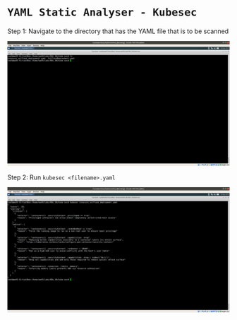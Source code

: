 # **`YAML Static Analyser - Kubesec`**


Step 1: Navigate to the directory that has the YAML file that is to be scanned

![](img/kube-sec-1.png)
    
Step 2: Run `kubesec <filename>.yaml`

![](img/kube-sec-2.png)
